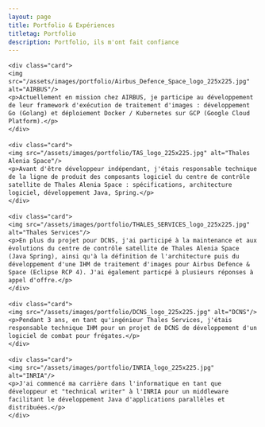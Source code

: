 ```yaml
---
layout: page
title: Portfolio & Expériences
titletag: Portfolio
description: Portfolio, ils m'ont fait confiance
---
```


<section class="portfolio">

    <div class="card">
    <img src="/assets/images/portfolio/Airbus_Defence_Space_logo_225x225.jpg" alt="AIRBUS"/>
    <p>Actuellement en mission chez AIRBUS, je participe au développement de leur framework d'exécution de traitement d'images : développement Go (Golang) et déploiement Docker / Kubernetes sur GCP (Google Cloud Platform).</p>    
    </div>

    <div class="card">
    <img src="/assets/images/portfolio/TAS_logo_225x225.jpg" alt="Thales Alenia Space"/>
    <p>Avant d'être développeur indépendant, j'étais responsable technique de la ligne de produit des composants logiciel du centre de contrôle satellite de Thales Alenia Space : spécifications, architecture logiciel, développement Java, Spring.</p>    
    </div>

    <div class="card">
    <img src="/assets/images/portfolio/THALES_SERVICES_logo_225x225.jpg" alt="Thales Services"/>
    <p>En plus du projet pour DCNS, j'ai participé à la maintenance et aux évolutions du centre de contrôle satellite de Thales Alenia Space (Java Spring), ainsi qu'à la définition de l'architecture puis du développement d'une IHM de traitement d'images pour Airbus Defence & Space (Eclipse RCP 4). J'ai également particpé à plusieurs réponses à appel d'offre.</p>    
    </div>

    <div class="card">
    <img src="/assets/images/portfolio/DCNS_logo_225x225.jpg" alt="DCNS"/>
    <p>Pendant 3 ans, en tant qu'ingénieur Thales Services, j'étais responsable technique IHM pour un projet de DCNS de développement d'un logiciel de combat pour frégates.</p>    
    </div>

    <div class="card">
    <img src="/assets/images/portfolio/INRIA_logo_225x225.jpg" alt="INRIA"/>
    <p>J'ai commencé ma carrière dans l'informatique en tant que développeur et "technical writer" à l'INRIA pour un middleware facilitant le développement Java d'applications parallèles et distribuées.</p>    
    </div>

</section>
